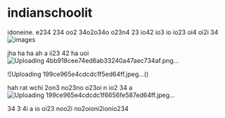 # indianschoolit
idoneine.  e234 234 oo2 34o2o34o o23n4 23 io42 io3 io io23 oi4 oi2i 34
![images](https://github.com/eduffield9/indianschoolit/assets/152788646/61c339a7-1475-499a-a2e7-39e47ad77734)


jha ha ha ah a ii23 42 ha uoi ![Uploading 4bb918cee74ed6ab33240a47aec734af.png…]()

![Uploading 199ce965e4cdcdc1f5ed64ff.jpeg…()

hah rat wchi 2on3 no23no o23oi n io2 34 
a ![Uploading 199ce965e4cdcdc1f6656fe587ed64ff.jpeg…]()

34 
3 4i
a   io oi23 noo2i no2oioni2ionio234 
